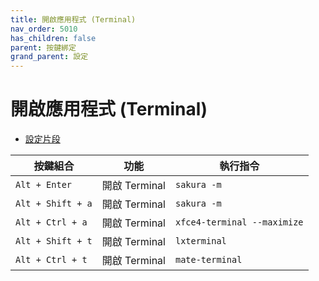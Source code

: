 ```yaml
---
title: 開啟應用程式 (Terminal)
nav_order: 5010
has_children: false
parent: 按鍵綁定
grand_parent: 設定
---
```



# 開啟應用程式 (Terminal)

* [設定片段](https://github.com/samwhelp/note-about-labwc/blob/gh-pages/_demo/config/labwc-config/main/rc.xml#L161-L175)


| 按鍵組合          | 功能         | 執行指令                     |
| ----------------- | ------------- | --------------------------- |
| `Alt + Enter`     | 開啟 Terminal | `sakura -m`                 |
| `Alt + Shift + a` | 開啟 Terminal | `sakura -m`                 |
| `Alt + Ctrl + a`  | 開啟 Terminal | `xfce4-terminal --maximize` |
| `Alt + Shift + t` | 開啟 Terminal | `lxterminal`                     |
| `Alt + Ctrl + t`  | 開啟 Terminal | `mate-terminal`                     |
